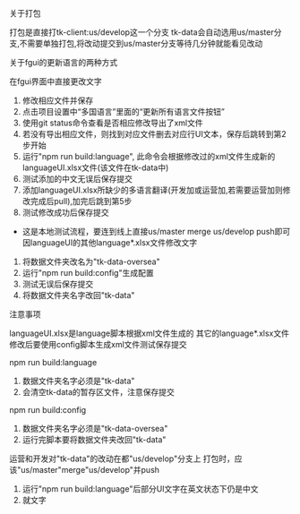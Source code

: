 关于打包

打包是直接打tk-client:us/develop这一个分支
tk-data会自动选用us/master分支,不需要单独打包,将改动提交到us/master分支等待几分钟就能看见改动


关于fgui的更新语言的两种方式

在fgui界面中直接更改文字
1. 修改相应文件并保存
2. 点击项目设置中“多国语言”里面的“更新所有语言文件按钮”
3. 使用git status命令查看是否相应修改导出了xml文件
4. 若没有导出相应文件，则找到对应文件删去对应行UI文本，保存后跳转到第2步开始
5. 运行"npm run build:language", 此命令会根据修改过的xml文件生成新的languageUI.xlsx文件(该文件在tk-data中)
6. 测试添加的中文无误后保存提交
7. 添加languageUI.xlsx所缺少的多语言翻译(开发加或运营加,若需要运营加则修改完成后pull),加完后跳到第5步
8. 测试修改成功后保存提交
   
* 这是本地测试流程，要连到线上直接us/master merge us/develop push即可
因languageUI的其他language*.xlsx文件修改文字
1. 将数据文件夹改名为"tk-data-oversea"
2. 运行"npm run build:config"生成配置
3. 测试无误后保存提交
4. 将数据文件夹名字改回"tk-data"


注意事项

languageUI.xlsx是language脚本根据xml文件生成的
其它的language*.xlsx文件修改后要使用config脚本生成xml文件测试保存提交

npm run build:language
1. 数据文件夹名字必须是"tk-data"
2. 会清空tk-data的暂存区文件，注意保存提交

npm run build:config
1. 数据文件夹名字必须是"tk-data-oversea"
2. 运行完脚本要将数据文件夹改回"tk-data"

运营和开发对"tk-data"的改动在都"us/develop"分支上
打包时，应该"us/master"merge"us/develop"并push


<!-- todo -->
1. 运行"npm run build:language"后部分UI文字在英文状态下仍是中文
2. 就文字